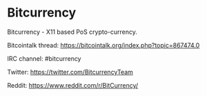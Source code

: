 Bitcurrency
===========

Bitcurrency - X11 based PoS crypto-currency.

Bitcointalk thread: https://bitcointalk.org/index.php?topic=867474.0

IRC channel: #bitcurrency

Twitter: https://twitter.com/BitcurrencyTeam

Reddit: https://www.reddit.com/r/BitCurrency/

